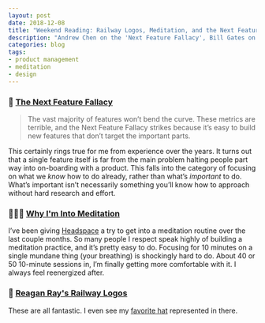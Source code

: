 ```yaml
---
layout: post
date: 2018-12-08
title: "Weekend Reading: Railway Logos, Meditation, and the Next Feature Fallacy"
description: "Andrew Chen on the 'Next Feature Fallacy', Bill Gates on meditation, and some cool railway logo redesigns."
categories: blog
tags:
- product management
- meditation
- design
---
```


### 🔩 [The Next Feature Fallacy](https://andrewchen.co/the-next-feature-fallacy-the-fallacy-that-the-next-new-feature-will-suddenly-make-people-use-your-product/ "Next Feature Fallacy")

> The vast majority of features won’t bend the curve. These metrics are terrible, and the Next Feature Fallacy strikes because it’s easy to build new features that don’t target the important parts.

This certainly rings true for me from experience over the years. It turns out that a single feature itself is far from the main problem halting people part way into on-boarding with a product. This falls into the category of focusing on what we _know_ how to do already, rather than what’s _important_ to do. What’s important isn’t necessarily something you’ll know how to approach without hard research and effort.

### 🧘🏻‍♂️ [Why I'm Into Meditation](https://www.gatesnotes.com/Books/The-Headspace-Guide-to-Meditation-and-Mindfulness "Bill Gates Meditation")

I’ve been giving [Headspace](https://www.headspace.com/ "Headspace") a try to get into a meditation routine over the last couple months. So many people I respect speak highly of building a meditation practice, and it’s pretty easy to do. Focusing for 10 minutes on a single mundane thing (your breathing) is shockingly hard to do. About 40 or 50 10-minute sessions in, I’m finally getting more comfortable with it. I always feel reenergized after.

### 🚂 [Reagan Ray's Railway Logos](http://reaganray.com/2018/02/20/railway-logos.html "Railway Logos")

These are all fantastic. I even see my [favorite hat](https://www.instagram.com/p/Bl4IQCnhgcN/ "Canadian Pacific") represented in there.

